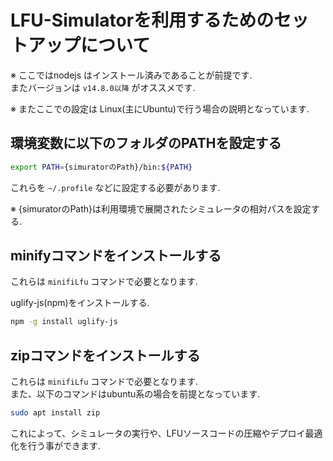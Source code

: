 # LFU-Simulatorを利用するためのセットアップについて

※ ここではnodejs はインストール済みであることが前提です.<br>
またバージョンは `v14.8.0以降` がオススメです.

※ またここでの設定は Linux(主にUbuntu)で行う場合の説明となっています.

## 環境変数に以下のフォルダのPATHを設定する

~~~bash
export PATH={simuratorのPath}/bin:${PATH}
~~~

これらを `~/.profile` などに設定する必要があります.

※ {simuratorのPath}は利用環境で展開されたシミュレータの相対パスを設定する.

## minifyコマンドをインストールする

これらは `minifiLfu` コマンドで必要となります.

uglify-js(npm)をインストールする.

~~~bash
npm -g install uglify-js
~~~

## zipコマンドをインストールする

これらは `minifiLfu` コマンドで必要となります.<br>
また、以下のコマンドはubuntu系の場合を前提となっています.

~~~bash
sudo apt install zip
~~~

これによって、シミュレータの実行や、LFUソースコードの圧縮やデプロイ最適化を行う事ができます.


